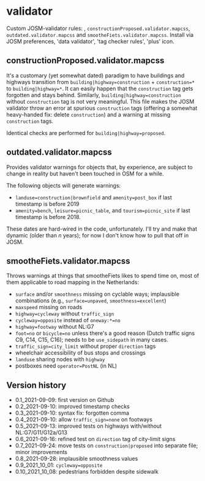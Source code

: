 # validator

Custom JOSM-validator rules: ,
`constructionProposed.validator.mapcss`, `outdated.validator.mapcss` and `smootheFiets.validator.mapcss`.
Install via JOSM preferences, 'data validator', 'tag checker rules', 'plus' icon.


## constructionProposed.validator.mapcss
It's a customary (yet somewhat dated) paradigm to have buildings and
highways transition from `building|highway=construction` +
`construction=*` to `building|highway=*`.  It can easily happen that
the `construction` tag gets forgotten and stays behind.  Similarly,
`building|highway=construction` without `construction` tag is not very
meaningful.  This file makes the JOSM validator throw an error at
spurious `construction` tags (offering a somewhat heavy-handed fix:
delete `construction`) and a warning at missing `construction` tags.

Identical checks are performed for `building|highway=proposed`.


## outdated.validator.mapcss
Provides validator warnings for objects that, by experience, are subject to change in reality but haven't been touched in OSM for a while. 

The following objects will generate warnings:
* `landuse=construction|brownfield` and `amenity=post_box` if last timestamp is before 2019
* `amenity=bench`, `leisure=picnic_table`, and `tourism=picnic_site` if last timestamp is before 2018.

These dates are hard-wired in the code, unfortunately.  I'll try and make that dynamic (older than _n_ years); for now I don't know how to pull that off in JOSM.


## smootheFiets.validator.mapcss
Throws warnings at things that smootheFiets likes to spend time on, most of them applicable to road mapping in the Netherlands:
* `surface` and/or `smoothness` missing on cyclable ways; implausible
  combinations (e.g., `surface=unpaved`, `smoothness=excellent`)
* `maxspeed` missing on roads
* `highway=cycleway` without `traffic_sign`
* `cycleway=opposite` instead of `oneway:*=no`
* `highway=footway` without NL:G7
* `foot=no` or `bicycle=no` unless there's a good reason (Dutch traffic signs C9, C14, C15, C16); needs to be `use_sidepath` in many cases.
* `traffic_sign=city_limit` without proper `direction` tags
* wheelchair accessibility of bus stops and crossings
* `landuse` sharing nodes with `highway`
* postboxes need `operator=PostNL` (in NL)


## Version history
* 0.1_2021-09-09: first version on Github
* 0.2_2021-09-10: improved timestamp checks 
* 0.3_2021-09-10: syntax fix: forgotten comma
* 0.4_2021-09-10: allow `traffic_sign=none` on footways
* 0.5_2021-09-13: improved tests on highways with/without NL:G7/G11/G12a/G13
* 0.6_2021-09-16: refined test on `direction` tag of city-limit signs
* 0.7_2021-09-24: move tests on `construction|proposed` into separate file; minor improvements
* 0.8_2021-09-28: implausible smoothness values
* 0.9_2021_10_01: `cycleway=opposite`
* 0.10_2021_10_08: pedestrians forbidden despite sidewalk
